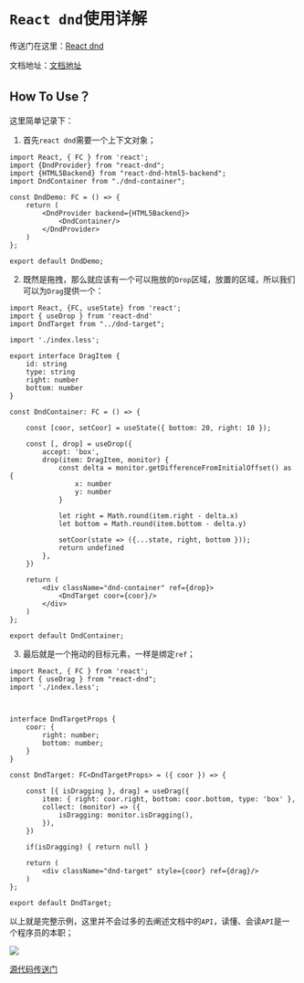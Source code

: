 # `React dnd`使用详解

传送门在这里：[React dnd](https://github.com/react-dnd/react-dnd)

文档地址：[文档地址](https://react-dnd.github.io/react-dnd/docs/overview)

## How To Use？

这里简单记录下：

1. 首先`react dnd`需要一个上下文对象；

```tsx
import React, { FC } from 'react';
import {DndProvider} from "react-dnd";
import {HTML5Backend} from "react-dnd-html5-backend";
import DndContainer from "./dnd-container";

const DndDemo: FC = () => {
    return (
        <DndProvider backend={HTML5Backend}>
            <DndContainer/>
        </DndProvider>
    )
};

export default DndDemo;
```

2. 既然是拖拽，那么就应该有一个可以拖放的`Drop`区域，放置的区域，所以我们可以为`Drag`提供一个：

```tsx
import React, {FC, useState} from 'react';
import { useDrop } from 'react-dnd'
import DndTarget from "../dnd-target";

import './index.less';

export interface DragItem {
    id: string
    type: string
    right: number
    bottom: number
}

const DndContainer: FC = () => {

    const [coor, setCoor] = useState({ bottom: 20, right: 10 });

    const [, drop] = useDrop({
        accept: 'box',
        drop(item: DragItem, monitor) {
            const delta = monitor.getDifferenceFromInitialOffset() as {
                x: number
                y: number
            }

            let right = Math.round(item.right - delta.x)
            let bottom = Math.round(item.bottom - delta.y)

            setCoor(state => ({...state, right, bottom }));
            return undefined
        },
    })

    return (
        <div className="dnd-container" ref={drop}>
            <DndTarget coor={coor}/>
        </div>
    )
};

export default DndContainer;
```

3. 最后就是一个拖动的目标元素，一样是绑定`ref`；

```tsx
import React, { FC } from 'react';
import { useDrag } from "react-dnd";
import './index.less';



interface DndTargetProps {
    coor: {
        right: number;
        bottom: number;
    }
}

const DndTarget: FC<DndTargetProps> = ({ coor }) => {

    const [{ isDragging }, drag] = useDrag({
        item: { right: coor.right, bottom: coor.bottom, type: 'box' },
        collect: (monitor) => ({
            isDragging: monitor.isDragging(),
        }),
    })

    if(isDragging) { return null }

    return (
        <div className="dnd-target" style={coor} ref={drag}/>
    )
};

export default DndTarget;
```

以上就是完整示例，这里并不会过多的去阐述文档中的`API`，读懂、会读`API`是一个程序员的本职；

![](https://user-images.githubusercontent.com/39019913/97303965-10be4c80-1896-11eb-8e38-7579e1471224.gif)

[源代码传送门](src/components/dnd-demo)